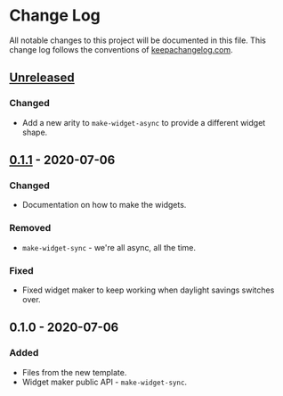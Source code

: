 # Change Log
All notable changes to this project will be documented in this file. This change log follows the conventions of [keepachangelog.com](http://keepachangelog.com/).

## [Unreleased]
### Changed
- Add a new arity to `make-widget-async` to provide a different widget shape.

## [0.1.1] - 2020-07-06
### Changed
- Documentation on how to make the widgets.

### Removed
- `make-widget-sync` - we're all async, all the time.

### Fixed
- Fixed widget maker to keep working when daylight savings switches over.

## 0.1.0 - 2020-07-06
### Added
- Files from the new template.
- Widget maker public API - `make-widget-sync`.

[Unreleased]: https://github.com/your-name/checker/compare/0.1.1...HEAD
[0.1.1]: https://github.com/your-name/checker/compare/0.1.0...0.1.1
